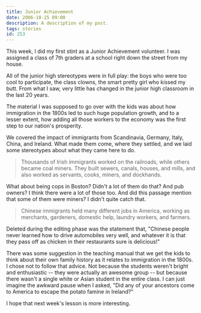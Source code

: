 ```yaml
---
title: Junior Achievement
date: 2006-10-25 09:00
description: A description of my post.
tags: stories
id: 253
---
```

This week, I did my first stint as a Junior Achievement volunteer.  I was assigned a class of 7th graders at a school right down the street from my house.  

All of the junior high stereotypes were in full play:  the boys who were too cool to participate, the class clowns, the smart pretty girl who kissed my butt.  From what I saw, very little has changed in the junior high classroom in the last 20 years.

The material I was supposed to go over with the kids was about how immigration in the 1800s led to such huge population growth, and to a lesser extent, how adding all those workers to the economy was the first step to our nation's prosperity.

We covered the impact of immigrants from Scandinavia, Germany, Italy, China, and Ireland.  What made them come, where they settled, and we laid some stereotypes about what they came here to do.  

<blockquote>Thousands of Irish immigrants worked on the railroads, while others became coal miners.  They built sewers, canals, houses, and mills, and also worked as servants, cooks, miners, and dockhands.</blockquote>

What about being cops in Boston?  Didn't a lot of them do that?  And pub owners?  I think there were a lot of those too.  And did this passage mention that some of them were miners?  I didn't quite catch that.

<blockquote>Chinese immigrants held many different jobs in America, working as merchants, gardeners, domestic help, laundry workers, and farmers.</blockquote>

Deleted during the editing phase was the statement that, "Chinese people never learned how to drive automobiles very well, and whatever it is that they pass off as chicken in their restaurants sure is delicious!"

There was some suggestion in the teaching manual that we get the kids to think about their own family history as it relates to immigration in the 1800s.  I chose not to follow that advice.  Not because the students weren't bright and enthusiastic -- they were actually an awesome group -- but because there wasn't a single white or Asian student in the entire class.  I can just imagine the awkward pause when I asked, "Did any of your ancestors come to America to escape the potato famine in Ireland?"

I hope that next week's lesson is more interesting.